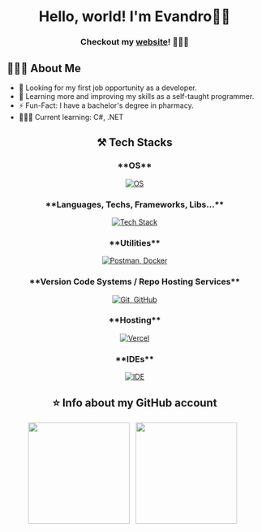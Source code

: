 <div align="center">

# Hello, world! I'm <strong>Evandro</strong>👋🏻

### Checkout my [website](https://evandrocosta.dev.br)! 🚀🤘🏻

</div> 

## 🧑🏻‍💻 <strong>About Me</strong>
- 👀 Looking for my first job opportunity as a developer. 
- 🌱 Learning more and improving my skills as a self-taught programmer.
- ⚡️ Fun-Fact: I have a bachelor's degree in pharmacy.
- 👨🏻‍💻 Current learning: C#, .NET

<div align="center">
  
## ⚒️ <strong>Tech Stacks</strong>

<h3>**OS**</h3>

[![OS](https://skillicons.dev/icons?i=arch,windows)](https://skillicons.dev)

<h3>**Languages, Techs, Frameworks, Libs...**</h3>

[![Tech Stack](https://skillicons.dev/icons?i=js,nodejs,express,react,nextjs,tailwind,postgres,jest,html,css)](https://skillicons.dev)

<h3>**Utilities**</h3>

[![Postman, Docker](https://skillicons.dev/icons?i=postman,docker)](https://skillicons.dev)

<h3>**Version Code Systems / Repo Hosting Services**</h3>

[![Git, GitHub](https://skillicons.dev/icons?i=git,github)](https://skillicons.dev)

<h3>**Hosting**</h3>

[![Vercel](https://skillicons.dev/icons?i=vercel)](https://skillicons.dev)

<h3>**IDEs**</h3>

[![IDE](https://skillicons.dev/icons?i=vscode,visualstudio,vim)](https://skillicons.dev)


## ⭐ <strong>Info about my GitHub account</strong>

<p>
  <img height=200 align="center" src="https://github-readme-stats.vercel.app/api?username=evans-costa&show_icons=true&theme=synthwave&rank_icon=github&card_width=250" />&nbsp;&nbsp;
  <img height=200 align="center" src="https://github-readme-stats.vercel.app/api/top-langs/?username=evans-costa&theme=synthwave&layout=compact&langs_count=8&card_width=100" />&nbsp;&nbsp;
</p>

</div>
